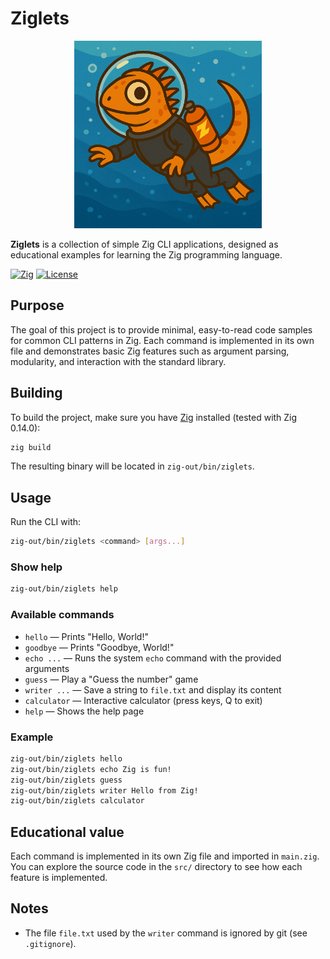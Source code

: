 # Ziglets

<div align="center">
    <img src="img/zero.png" alt="Ziglets Logo" width="300"/>
</div>

**Ziglets** is a collection of simple Zig CLI applications, designed as educational examples for learning the Zig programming language.

[![Zig](https://img.shields.io/badge/Zig-0.14.0-orange.svg)](https://ziglang.org/download/)
[![License](https://img.shields.io/badge/GPL-3.0-blue.svg)](https://opensource.org/licenses/GPL-3.0)

## Purpose

The goal of this project is to provide minimal, easy-to-read code samples for common CLI patterns in Zig. Each command is implemented in its own file and demonstrates basic Zig features such as argument parsing, modularity, and interaction with the standard library.

## Building

To build the project, make sure you have [Zig](https://ziglang.org/download/) installed (tested with Zig 0.14.0):

```sh
zig build
```

The resulting binary will be located in `zig-out/bin/ziglets`.

## Usage

Run the CLI with:

```sh
zig-out/bin/ziglets <command> [args...]
```

### Show help

```sh
zig-out/bin/ziglets help
```

### Available commands

- `hello` &mdash; Prints "Hello, World!"
- `goodbye` &mdash; Prints "Goodbye, World!"
- `echo ...` &mdash; Runs the system `echo` command with the provided arguments
- `guess` &mdash; Play a "Guess the number" game
- `writer ...` &mdash; Save a string to `file.txt` and display its content
- `calculator` &mdash; Interactive calculator (press keys, Q to exit)
- `help` &mdash; Shows the help page

### Example

```sh
zig-out/bin/ziglets hello
zig-out/bin/ziglets echo Zig is fun!
zig-out/bin/ziglets guess
zig-out/bin/ziglets writer Hello from Zig!
zig-out/bin/ziglets calculator
```

## Educational value

Each command is implemented in its own Zig file and imported in `main.zig`.  
You can explore the source code in the `src/` directory to see how each feature is implemented.

## Notes

- The file `file.txt` used by the `writer` command is ignored by git (see `.gitignore`).

